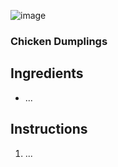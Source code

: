 ![image](/docs/assets/images/recipes/chicken_dumplings.png)
### Chicken Dumplings

## Ingredients
* ...

## Instructions
1. ...